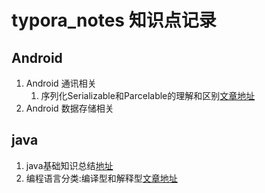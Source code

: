# typora_notes 知识点记录
## Android

1. Android 通讯相关
   1. 序列化Serializable和Parcelable的理解和区别[文章地址](https://github.com/chaoxiongTian/typora_notes/blob/master/%E6%8A%80%E6%9C%AF%E6%96%87%E6%A1%A3/Android%E7%9B%B8%E5%85%B3/%E5%BA%8F%E5%88%97%E5%8C%96Serializable%E5%92%8CParcelable%E7%9A%84%E7%90%86%E8%A7%A3%E5%92%8C%E5%8C%BA%E5%88%AB.md)
2. Android 数据存储相关

## java

1. java基础知识总结[地址](https://github.com/chaoxiongTian/typora_notes/blob/master/%E6%8A%80%E6%9C%AF%E6%96%87%E6%A1%A3/Java%E7%9B%B8%E5%85%B3/java%E5%9F%BA%E7%A1%80%E5%A4%8D%E4%B9%A0%E6%80%BB%E7%BB%93.md)
2. 编程语言分类:编译型和解释型[文章地址]()